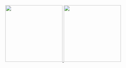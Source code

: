 <div>
  <a href="https://github.com/ripls56">
  <img height="180em" src="https://github-readme-stats-pdas-projects.vercel.app/api?username=ripls56&show_icons=true&include_all_commits=true&count_private=true&theme=nord"/>
  <img height="180em" src="https://github-readme-stats-pdas-projects.vercel.app/api/top-langs/?username=ripls56&layout=compact&count_private=true&theme=nord&exclude_repo=colege&hide=python,html,C#,C++,jupyter%20notebook"/>
  </a>
</div>

